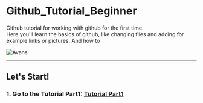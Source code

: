 # Github_Tutorial_Beginner

Github tutorial for working with github for the first time.<br>
Here you'll learn the basics of github, like changing files and adding for example links or pictures.
And how to 

![Avans](https://www.avans.nl/images/XL-Logo.svg)

---
## Let's Start!

### 1. Go to the Tutorial Part1: [Tutorial Part1](./Tutorial_Part1.md)
